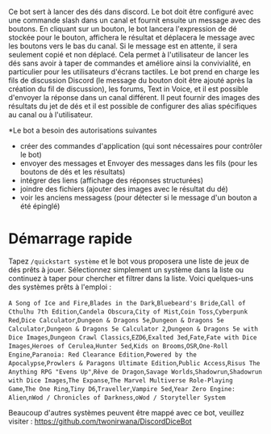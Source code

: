Ce bot sert à lancer des dés dans discord.
Le bot doit être configuré avec une commande slash dans un canal et fournit ensuite un message avec des boutons.
En cliquant sur un bouton, le bot lancera l'expression de dé stockée pour le bouton, affichera le résultat et déplacera
le message avec les boutons vers le bas du canal.
Si le message est en attente, il sera seulement copié et non déplacé.
Cela permet à l'utilisateur de lancer les dés sans avoir à taper de commandes et améliore ainsi la convivialité, en
particulier pour les utilisateurs d'écrans tactiles.
Le bot prend en charge les fils de discussion Discord (le message du bouton doit être ajouté après la création du fil de
discussion), les forums, Text in Voice, et il est possible d'envoyer la réponse dans un canal différent.
Il peut fournir des images des résultats du jet de dés et il est possible de configurer des alias spécifiques au canal
ou à l'utilisateur.

*Le bot a besoin des autorisations suivantes

* créer des commandes d'application (qui sont nécessaires pour contrôler le bot)
* envoyer des messages et Envoyer des messages dans les fils (pour les boutons de dés et les résultats)
* intégrer des liens (affichage des réponses structurées)
* joindre des fichiers (ajouter des images avec le résultat du dé)
* voir les anciens messagess (pour détecter si le message d'un bouton a été épinglé)

# Démarrage rapide

Tapez `/quickstart système` et le bot vous proposera une liste de jeux de dés prêts à jouer. Sélectionnez simplement un
système dans la liste ou continuez à taper pour chercher et filtrer dans la liste.
Voici quelques-uns des systèmes prêts à l'emploi :

`A Song of Ice and Fire`,`Blades in the Dark`,`Bluebeard's Bride`,`Call of Cthulhu 7th Edition`,`Candela Obscura`,`City of Mist`,`Coin Toss`,`Cyberpunk Red`,`Dice Calculator`,`Dungeon & Dragons 5e`,`Dungeon & Dragons 5e Calculator`,`Dungeon & Dragons 5e Calculator 2`,`Dungeon & Dragons 5e with Dice Images`,`Dungeon Crawl Classics`,`EZD6`,`Exalted 3ed`,`Fate`,`Fate with Dice Images`,`Heroes of Cerulea`,`Hunter 5ed`,`Kids on Brooms`,`OSR`,`One-Roll Engine`,`Paranoia: Red Clearance Edition`,`Powered by the Apocalypse`,`Prowlers & Paragons Ultimate Edition`,`Public Access`,`Risus The Anything RPG "Evens Up"`,`Rêve de Dragon`,`Savage Worlds`,`Shadowrun`,`Shadowrun with Dice Images`,`The Expanse`,`The Marvel Multiverse Role-Playing Game`,`The One Ring`,`Tiny D6`,`Traveller`,`Vampire 5ed`,`Year Zero Engine: Alien`,`nWod / Chronicles of Darkness`,`oWod / Storyteller System`

Beaucoup d'autres systèmes peuvent être mappé avec ce bot, veuillez
visiter : https://github.com/twonirwana/DiscordDiceBot